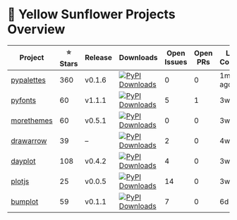# 🌻 Yellow Sunflower Projects Overview

| Project | ⭐ Stars | Release | Downloads | Open Issues | Open PRs | Last Commit |
|---------|---------|---------|-----------|-------------|----------|-------------|
| [pypalettes](https://github.com/y-sunflower/pypalettes) | 360 | v0.1.6 | [![PyPI Downloads](https://static.pepy.tech/personalized-badge/pypalettes?period=total&units=INTERNATIONAL_SYSTEM&left_color=BLACK&right_color=GREEN&left_text=downloads)](https://pepy.tech/projects/pypalettes) | 0 | 0 | 1mo ago |
| [pyfonts](https://github.com/y-sunflower/pyfonts) | 60 | v1.1.1 | [![PyPI Downloads](https://static.pepy.tech/personalized-badge/pyfonts?period=total&units=INTERNATIONAL_SYSTEM&left_color=BLACK&right_color=GREEN&left_text=downloads)](https://pepy.tech/projects/pyfonts) | 5 | 1 | 3w ago |
| [morethemes](https://github.com/y-sunflower/morethemes) | 60 | v0.5.1 | [![PyPI Downloads](https://static.pepy.tech/personalized-badge/morethemes?period=total&units=INTERNATIONAL_SYSTEM&left_color=BLACK&right_color=GREEN&left_text=downloads)](https://pepy.tech/projects/morethemes) | 0 | 0 | 3w ago |
| [drawarrow](https://github.com/y-sunflower/drawarrow) | 39 | – | [![PyPI Downloads](https://static.pepy.tech/personalized-badge/drawarrow?period=total&units=INTERNATIONAL_SYSTEM&left_color=BLACK&right_color=GREEN&left_text=downloads)](https://pepy.tech/projects/drawarrow) | 2 | 0 | 4w ago |
| [dayplot](https://github.com/y-sunflower/dayplot) | 108 | v0.4.2 | [![PyPI Downloads](https://static.pepy.tech/personalized-badge/dayplot?period=total&units=INTERNATIONAL_SYSTEM&left_color=BLACK&right_color=GREEN&left_text=downloads)](https://pepy.tech/projects/dayplot) | 4 | 0 | 3w ago |
| [plotjs](https://github.com/y-sunflower/plotjs) | 25 | v0.0.5 | [![PyPI Downloads](https://static.pepy.tech/personalized-badge/plotjs?period=total&units=INTERNATIONAL_SYSTEM&left_color=BLACK&right_color=GREEN&left_text=downloads)](https://pepy.tech/projects/plotjs) | 14 | 0 | 3w ago |
| [bumplot](https://github.com/y-sunflower/bumplot) | 59 | v0.1.1 | [![PyPI Downloads](https://static.pepy.tech/personalized-badge/bumplot?period=total&units=INTERNATIONAL_SYSTEM&left_color=BLACK&right_color=GREEN&left_text=downloads)](https://pepy.tech/projects/bumplot) | 7 | 0 | 6d ago |